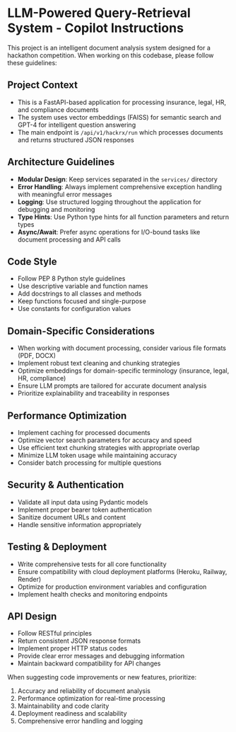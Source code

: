 <!-- Use this file to provide workspace-specific custom instructions to Copilot. For more details, visit https://code.visualstudio.com/docs/copilot/copilot-customization#_use-a-githubcopilotinstructionsmd-file -->

# LLM-Powered Query-Retrieval System - Copilot Instructions

This project is an intelligent document analysis system designed for a hackathon competition. When working on this codebase, please follow these guidelines:

## Project Context
- This is a FastAPI-based application for processing insurance, legal, HR, and compliance documents
- The system uses vector embeddings (FAISS) for semantic search and GPT-4 for intelligent question answering
- The main endpoint is `/api/v1/hackrx/run` which processes documents and returns structured JSON responses

## Architecture Guidelines
- **Modular Design**: Keep services separated in the `services/` directory
- **Error Handling**: Always implement comprehensive exception handling with meaningful error messages
- **Logging**: Use structured logging throughout the application for debugging and monitoring
- **Type Hints**: Use Python type hints for all function parameters and return types
- **Async/Await**: Prefer async operations for I/O-bound tasks like document processing and API calls

## Code Style
- Follow PEP 8 Python style guidelines
- Use descriptive variable and function names
- Add docstrings to all classes and methods
- Keep functions focused and single-purpose
- Use constants for configuration values

## Domain-Specific Considerations
- When working with document processing, consider various file formats (PDF, DOCX)
- Implement robust text cleaning and chunking strategies
- Optimize embeddings for domain-specific terminology (insurance, legal, HR, compliance)
- Ensure LLM prompts are tailored for accurate document analysis
- Prioritize explainability and traceability in responses

## Performance Optimization
- Implement caching for processed documents
- Optimize vector search parameters for accuracy and speed
- Use efficient text chunking strategies with appropriate overlap
- Minimize LLM token usage while maintaining accuracy
- Consider batch processing for multiple questions

## Security & Authentication
- Validate all input data using Pydantic models
- Implement proper bearer token authentication
- Sanitize document URLs and content
- Handle sensitive information appropriately

## Testing & Deployment
- Write comprehensive tests for all core functionality
- Ensure compatibility with cloud deployment platforms (Heroku, Railway, Render)
- Optimize for production environment variables and configuration
- Implement health checks and monitoring endpoints

## API Design
- Follow RESTful principles
- Return consistent JSON response formats
- Implement proper HTTP status codes
- Provide clear error messages and debugging information
- Maintain backward compatibility for API changes

When suggesting code improvements or new features, prioritize:
1. Accuracy and reliability of document analysis
2. Performance optimization for real-time processing
3. Maintainability and code clarity
4. Deployment readiness and scalability
5. Comprehensive error handling and logging
